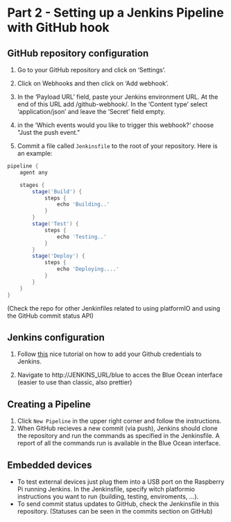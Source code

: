 # Part 2 - Setting up a Jenkins Pipeline with GitHub hook

## GitHub repository configuration

1. Go to your GitHub repository and click on ‘Settings’.
2. Click on Webhooks and then click on ‘Add webhook’.
3. In the ‘Payload URL’ field, paste your Jenkins environment URL. At the end of this URL add /github-webhook/. In the ‘Content type’ select ‘application/json’ and leave the ‘Secret’ field empty.
4. in the ‘Which events would you like to trigger this webhook?‘ choose "Just the push event."

5. Commit a file called `Jenkinsfile` to the root of your repository. Here is an example:
```groovy
pipeline {
    agent any

    stages {
        stage('Build') {
            steps {
                echo 'Building..'
            }
        }
        stage('Test') {
            steps {
                echo 'Testing..'
            }
        }
        stage('Deploy') {
            steps {
                echo 'Deploying....'
            }
        }
    }
}
```
(Check the repo for other Jenkinfiles related to using platformIO and using the GitHub commit status API)

## Jenkins configuration

1. Follow [this](https://medium.com/@dillson/triggering-a-jenkins-pipeline-on-git-push-321d29a98cf3) nice tutorial on how to add your Github credentials to Jenkins.

2. Navigate to http://JENKINS_URL/blue to acces the Blue Ocean interface (easier to use than classic, also prettier)

## Creating a Pipeline

1. Click `New Pipeline` in the upper right corner and follow the instructions. 
2. When GitHub recieves a new commit (via push), Jenkins should clone the repository and run the commands as specified in the Jenkinsfile. A report of all the commands run is available in the Blue Ocean interface.

## Embedded devices

* To test external devices just plug them into a USB port on the Raspberry Pi running Jenkins. In the Jenkinsfile, specify witch platformio instructions you want to run (building, testing, enviroments, ...).
* To send commit status updates to GitHub, check the Jenkinsfile in this repository. (Statuses can be seen in the commits section on GitHub)
